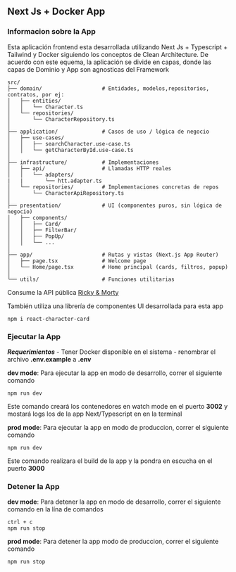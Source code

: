 ## Next Js + Docker App

### Informacion sobre la App

Esta aplicación frontend esta desarrollada utilizando Next Js + Typescript + Tailwind y Docker siguiendo los conceptos de Clean Architecture.
De acuerdo con este equema, la aplicación se divide en capas, donde las capas de Dominio y App son agnosticas del Framework

```
src/
├── domain/                   # Entidades, modelos,repositorios, contratos, por ej:
│   ├── entities/
│   │   └── Character.ts
│   └── repositories/
│       └── CharacterRepository.ts
│
├── application/              # Casos de uso / lógica de negocio
│   ├── use-cases/
│   │   ├── searchCharacter.use-case.ts
│   │   └── getCharacterById.use-case.ts
│
├── infrastructure/           # Implementaciones
│   ├── api/                  # Llamadas HTTP reales
│   │   └── adapters/
|	|		└── htt.adapter.ts
│   └── repositories/         # Implementaciones concretas de repos
│       └── CharacterApiRepository.ts
│
├── presentation/             # UI (componentes puros, sin lógica de negocio)
│   ├── components/
│   │   ├── Card/
│   │   ├── FilterBar/
│   │   ├── PopUp/
│   │   └── ...
│
├── app/                      # Rutas y vistas (Next.js App Router)
│   ├── page.tsx              # Welcome page
│   └── Home/page.tsx         # Home principal (cards, filtros, popup)
│
└── utils/                    # Funciones utilitarias

```

Consume la API pública [Ricky & Morty](https://rickandmortyapi.com/)

También utiliza una librería de componentes UI desarrollada para esta app

```
npm i react-character-card
```

### Ejecutar la App

**_Requerimientos_** - Tener Docker disponible en el sistema - renombrar el archivo **.env.example** a **.env**

**dev mode**: Para ejecutar la app en modo de desarrollo, correr el siguiente comando

    npm run dev

Este comando creará los contenedores en watch mode en el puerto **3002** y mostará logs los de la app Next/Typescript en en la terminal

**prod mode**: Para ejecutar la app en modo de produccion, correr el siguiente comando

    npm run dev

Este comando realizara el build de la app y la pondra en escucha en el puerto **3000**

### Detener la App

**dev mode**: Para detener la app en modo de desarrollo, correr el siguiente comando en la lína de comandos

```
ctrl + c
npm run stop
```

**prod mode**: Para detener la app modo de produccion, correr el siguiente comando

    npm run stop
